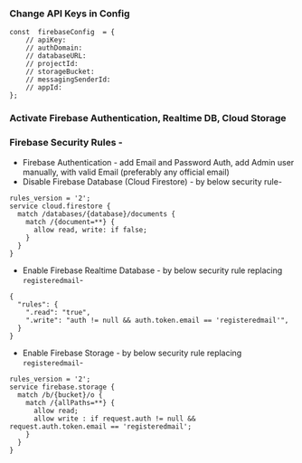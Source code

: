 ### Change API Keys in Config

    const  firebaseConfig  = {
	    // apiKey:
	    // authDomain:
	    // databaseURL:
	    // projectId:
	    // storageBucket:
	    // messagingSenderId:
	    // appId:
    };

###  Activate Firebase Authentication, Realtime DB, Cloud Storage
### Firebase Security Rules -

 - Firebase Authentication - add Email and Password Auth, add Admin user manually, with valid Email (preferably any official email)
 - Disable Firebase Database (Cloud Firestore) - by below security rule- 
```  
rules_version = '2';
service cloud.firestore {
  match /databases/{database}/documents {
    match /{document=**} {
      allow read, write: if false;
    }
  }
} 
```
 - Enable Firebase Realtime Database - by below security rule replacing `registeredmail`- 
```  
{
  "rules": {
    ".read": "true",
    ".write": "auth != null && auth.token.email == 'registeredmail'",
  }
} 
```
 - Enable Firebase Storage - by below security rule replacing `registeredmail`- 
```  
rules_version = '2';
service firebase.storage {
  match /b/{bucket}/o {
    match /{allPaths=**} {
      allow read; 
      allow write : if request.auth != null && request.auth.token.email == 'registeredmail';
    }
  }
} 
```
